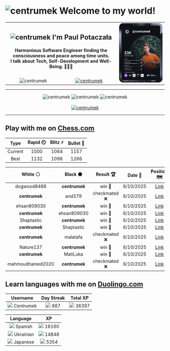 <h1>
  <img
    src="https://emojis.slackmojis.com/emojis/images/1531849430/4246/blob-sunglasses.gif"
    width="30"
    alt="centrumek"
  />
  Welcome to my world!
</h1>

<table>
  <tbody>
    <tr>
      <td align="center" width="70%" colspan="2">
        <h2>
          <img
            src="https://raw.githubusercontent.com/MartinHeinz/MartinHeinz/master/wave.gif"
            width="30px"
            alt="centrumek"
          />
          I'm Paul Potaczała
        </h2>
        <h4>
          Harmonious Software Engineer finding the consciousness and peace among time units.
          <br/>
          I talk about Tech, Self-Development and Well-Being. 🌿🧘🚀
        </h4>
      </td>
      <td width="30%" rowspan="2">
        <a href="https://app.daily.dev/centrumek">
          <img
            src="./devcard.svg"
            alt="centrumek"
          />
        </a>
      </td>
    </tr>
    <tr align="center">
      <td>
        <img
          src="https://komarev.com/ghpvc/?username=centrumek&label=visitors&color=0e75b6&style=flat"
          alt="centrumek"
        >
      </td>
      <td>
        <a href="https://stackoverflow.com/users/14496012/centrumek">
          <img
            src="https://stackoverflow.com/users/flair/14496012.png?theme=dark"
            alt="centrumek"
          >
        </a>
      </td>
    </tr>
  </tbody>
</table>

---
<div align="center">
  <img 
    src="https://github-readme-stats.vercel.app/api?username=centrumek&show_icons=true&count_private=true&theme=dark&hide_border=true&hide=issues,contribs&bg_color=00000000"
    alt="centrumek"
  />
  <img
    src="https://github-readme-stats.vercel.app/api/top-langs/?username=centrumek&layout=compact&hide_border=true&theme=dark&bg_color=00000000&langs_count=6&exclude_repo=air-statistic-app"
    alt="centrumek"
  />
  <img 
    src="https://github-readme-streak-stats.herokuapp.com?user=centrumek&theme=dark&hide_border=true&background=FFFFFF00"
    alt="centrumek"
  />
  <br/>
  <br/>
  <a href="https://www.buymeacoffee.com/centrumek">
    <img
      src="https://cdn.buymeacoffee.com/buttons/v2/default-orange.png"
      height="50"
      width="210"
      alt="centrumek"
    />
  </a>
</div>

---

## Play with me on [Chess.com](https://www.chess.com/member/centrumek)

<div align="center">
<!--START_SECTION:chessStats-->
<!-- Automatically generated with https://github.com/Balastrong/chess-stats-action -->

| Type | Rapid ⏲️ | Blitz ⚡ | Bullet 🔫 |
|:---:|:---:|:---:|:---:|
| Current | 1000 | 1064 | 1157 |
| Best | 1132 | 1098 | 1266 |

| White ⚪ | Black ⚫ | Result 🏆 | Date 📅 | Position 🗺️ | Type 🕕 |
|:---:|:---:|:---:|:---:|:---:|:---:|
| dogwood8488 | **centrumek** | win 🥇 | 6/10/2025 | <a href="http://www.ee.unb.ca/cgi-bin/tervo/fen.pl?select=2r3k1/Q7/6p1/5p1p/3Pp3/P2r3P/5PP1/1Rq2K1R w - - 1 35">Link</a> | Blitz |
| **centrumek** | and379 | checkmated ❌ | 6/10/2025 | <a href="http://www.ee.unb.ca/cgi-bin/tervo/fen.pl?select=rn6/p1Qp4/k1pP4/8/Pp4np/5P2/1P5q/R4R1K w - - 3 30">Link</a> | Blitz |
| ehsan809030 | **centrumek** | win 🥇 | 6/10/2025 | <a href="http://www.ee.unb.ca/cgi-bin/tervo/fen.pl?select=8/8/8/8/7K/7q/6q1/2k5 w - - 16 72">Link</a> | Blitz |
| **centrumek** | ehsan809030 | win 🥇 | 6/10/2025 | <a href="http://www.ee.unb.ca/cgi-bin/tervo/fen.pl?select=8/2r2k2/R1pK4/2P5/1P6/8/8/8 b - - 3 56">Link</a> | Blitz |
| Shaptastic | **centrumek** | win 🥇 | 6/10/2025 | <a href="http://www.ee.unb.ca/cgi-bin/tervo/fen.pl?select=r4b2/2kn4/p2p3p/2p1p2P/b3P3/P2PPR2/2qK1QP1/5R2 w - - 0 27">Link</a> | Blitz |
| **centrumek** | Shaptastic | win 🥇 | 6/10/2025 | <a href="http://www.ee.unb.ca/cgi-bin/tervo/fen.pl?select=8/kr6/8/7p/5P1P/p5K1/6B1/2R5 b - - 1 43">Link</a> | Blitz |
| **centrumek** | malatafa | checkmated ❌ | 6/10/2025 | <a href="http://www.ee.unb.ca/cgi-bin/tervo/fen.pl?select=8/2q3rk/p1p2p1p/Pp1PbP1Q/1P6/2P4P/4RR2/6rK w - - 3 38">Link</a> | Blitz |
| Nature137 | **centrumek** | win 🥇 | 6/10/2025 | <a href="http://www.ee.unb.ca/cgi-bin/tervo/fen.pl?select=2k5/1p4p1/7p/p5P1/Pn6/8/r7/3K3r w - - 1 39">Link</a> | Blitz |
| **centrumek** | MatiLuka | win 🥇 | 6/10/2025 | <a href="http://www.ee.unb.ca/cgi-bin/tervo/fen.pl?select=r6k/3b2pp/p7/Rq6/1P5P/2P3Q1/6PK/2B1R3 b - - 14 34">Link</a> | Daily |
| mahmoudhamed2020 | **centrumek** | checkmated ❌ | 6/10/2025 | <a href="http://www.ee.unb.ca/cgi-bin/tervo/fen.pl?select=k7/2K5/R7/p6p/1r5P/4B3/8/8 b - - 5 45">Link</a> | Blitz |

<!--END_SECTION:chessStats-->
</div>

## Learn languages with me on [Duolingo.com](https://www.duolingo.com/profile/Centrumek)

<div align="center">
<!--START_SECTION:duolingoStats-->
<!-- Automatically generated with https://github.com/centrumek/duolingo-readme-stats-->

| Username | Day Streak | Total XP |
|:---:|:---:|:---:|
| <img src="https://raw.githubusercontent.com/centrumek/duolingo-readme-stats/main/assets/duolingo.png" height="12"> Centrumek | <img src="https://raw.githubusercontent.com/centrumek/duolingo-readme-stats/main/assets/streakactive.svg" height="12"> 887 | <img src="https://raw.githubusercontent.com/centrumek/duolingo-readme-stats/main/assets/xp.svg" height="12"> 36397 |

| Language | XP |
|:---:|:---:|
| <img src="https://raw.githubusercontent.com/centrumek/duolingo-readme-stats/main/assets/langs/spanish.svg" height="12"> Spanish | <img src="https://raw.githubusercontent.com/centrumek/duolingo-readme-stats/main/assets/xp.svg" height="12"> 16160 |
| <img src="https://raw.githubusercontent.com/centrumek/duolingo-readme-stats/main/assets/langs/ukrainian.svg" height="12"> Ukrainian | <img src="https://raw.githubusercontent.com/centrumek/duolingo-readme-stats/main/assets/xp.svg" height="12"> 14848 |
| <img src="https://raw.githubusercontent.com/centrumek/duolingo-readme-stats/main/assets/langs/japanese.svg" height="12"> Japanese | <img src="https://raw.githubusercontent.com/centrumek/duolingo-readme-stats/main/assets/xp.svg" height="12"> 5354 |

<!--END_SECTION:duolingoStats-->
</div>
<!--
**centrumek/centrumek** is a ✨ _special_ ✨ repository because its `README.md` (this file) appears on your GitHub profile.

Here are some ideas to get you started:

- 🔭 I’m currently working on ...
- 🌱 I’m currently learning ...
- 👯 I’m looking to collaborate on ...
- 🤔 I’m looking for help with ...
- 💬 Ask me about ...
- 📫 How to reach me: ...
- 😄 Pronouns: ...
- ⚡ Fun fact: ...
-->
